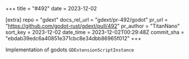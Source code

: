 +++
title = "#492"
date = 2023-12-02

[extra]
repo = "gdext"
docs_rel_url = "gdext/pr-492/godot"
pr_url = "https://github.com/godot-rust/gdext/pull/492"
pr_author = "TitanNano"
sort_key = 2023-12-02
date_time = 2023-12-02T00:29:48Z
commit_sha = "ebdab39edc6a40851e371cbc8e34dbb86965f012"
+++

Implementation of godots `GDExtensionScriptInstance`
